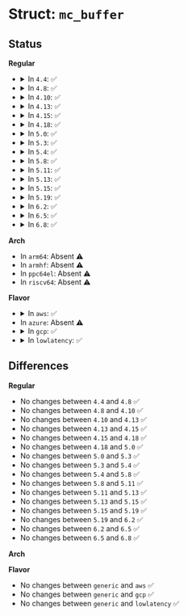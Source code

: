 # Struct: <code>mc_buffer</code>

## Status
<b>Regular</b>
<ul>
<li>
<details>
<summary>In <code>4.4</code>: ✅</summary>

```c
struct mc_buffer {
    unsigned int mcidx;
    unsigned int argidx;
    unsigned int cbidx;
    struct multicall_entry entries[32];
    unsigned char args[512];
    struct callback callbacks[32];
};
```
</details>
</li>
<li>
<details>
<summary>In <code>4.8</code>: ✅</summary>

```c
struct mc_buffer {
    unsigned int mcidx;
    unsigned int argidx;
    unsigned int cbidx;
    struct multicall_entry entries[32];
    unsigned char args[512];
    struct callback callbacks[32];
};
```
</details>
</li>
<li>
<details>
<summary>In <code>4.10</code>: ✅</summary>

```c
struct mc_buffer {
    unsigned int mcidx;
    unsigned int argidx;
    unsigned int cbidx;
    struct multicall_entry entries[32];
    unsigned char args[512];
    struct callback callbacks[32];
};
```
</details>
</li>
<li>
<details>
<summary>In <code>4.13</code>: ✅</summary>

```c
struct mc_buffer {
    unsigned int mcidx;
    unsigned int argidx;
    unsigned int cbidx;
    struct multicall_entry entries[32];
    unsigned char args[512];
    struct callback callbacks[32];
};
```
</details>
</li>
<li>
<details>
<summary>In <code>4.15</code>: ✅</summary>

```c
struct mc_buffer {
    unsigned int mcidx;
    unsigned int argidx;
    unsigned int cbidx;
    struct multicall_entry entries[32];
    unsigned char args[512];
    struct callback callbacks[32];
};
```
</details>
</li>
<li>
<details>
<summary>In <code>4.18</code>: ✅</summary>

```c
struct mc_buffer {
    unsigned int mcidx;
    unsigned int argidx;
    unsigned int cbidx;
    struct multicall_entry entries[32];
    unsigned char args[512];
    struct callback callbacks[32];
};
```
</details>
</li>
<li>
<details>
<summary>In <code>5.0</code>: ✅</summary>

```c
struct mc_buffer {
    unsigned int mcidx;
    unsigned int argidx;
    unsigned int cbidx;
    struct multicall_entry entries[32];
    unsigned char args[512];
    struct callback callbacks[32];
};
```
</details>
</li>
<li>
<details>
<summary>In <code>5.3</code>: ✅</summary>

```c
struct mc_buffer {
    unsigned int mcidx;
    unsigned int argidx;
    unsigned int cbidx;
    struct multicall_entry entries[32];
    unsigned char args[512];
    struct callback callbacks[32];
};
```
</details>
</li>
<li>
<details>
<summary>In <code>5.4</code>: ✅</summary>

```c
struct mc_buffer {
    unsigned int mcidx;
    unsigned int argidx;
    unsigned int cbidx;
    struct multicall_entry entries[32];
    unsigned char args[512];
    struct callback callbacks[32];
};
```
</details>
</li>
<li>
<details>
<summary>In <code>5.8</code>: ✅</summary>

```c
struct mc_buffer {
    unsigned int mcidx;
    unsigned int argidx;
    unsigned int cbidx;
    struct multicall_entry entries[32];
    unsigned char args[512];
    struct callback callbacks[32];
};
```
</details>
</li>
<li>
<details>
<summary>In <code>5.11</code>: ✅</summary>

```c
struct mc_buffer {
    unsigned int mcidx;
    unsigned int argidx;
    unsigned int cbidx;
    struct multicall_entry entries[32];
    unsigned char args[512];
    struct callback callbacks[32];
};
```
</details>
</li>
<li>
<details>
<summary>In <code>5.13</code>: ✅</summary>

```c
struct mc_buffer {
    unsigned int mcidx;
    unsigned int argidx;
    unsigned int cbidx;
    struct multicall_entry entries[32];
    unsigned char args[512];
    struct callback callbacks[32];
};
```
</details>
</li>
<li>
<details>
<summary>In <code>5.15</code>: ✅</summary>

```c
struct mc_buffer {
    unsigned int mcidx;
    unsigned int argidx;
    unsigned int cbidx;
    struct multicall_entry entries[32];
    unsigned char args[512];
    struct callback callbacks[32];
};
```
</details>
</li>
<li>
<details>
<summary>In <code>5.19</code>: ✅</summary>

```c
struct mc_buffer {
    unsigned int mcidx;
    unsigned int argidx;
    unsigned int cbidx;
    struct multicall_entry entries[32];
    unsigned char args[512];
    struct callback callbacks[32];
};
```
</details>
</li>
<li>
<details>
<summary>In <code>6.2</code>: ✅</summary>

```c
struct mc_buffer {
    unsigned int mcidx;
    unsigned int argidx;
    unsigned int cbidx;
    struct multicall_entry entries[32];
    unsigned char args[512];
    struct callback callbacks[32];
};
```
</details>
</li>
<li>
<details>
<summary>In <code>6.5</code>: ✅</summary>

```c
struct mc_buffer {
    unsigned int mcidx;
    unsigned int argidx;
    unsigned int cbidx;
    struct multicall_entry entries[32];
    unsigned char args[512];
    struct callback callbacks[32];
};
```
</details>
</li>
<li>
<details>
<summary>In <code>6.8</code>: ✅</summary>

```c
struct mc_buffer {
    unsigned int mcidx;
    unsigned int argidx;
    unsigned int cbidx;
    struct multicall_entry entries[32];
    unsigned char args[512];
    struct callback callbacks[32];
};
```
</details>
</li>
</ul>
<b>Arch</b>
<ul>
<li>
In <code>arm64</code>: Absent ⚠️
</li>
<li>
In <code>armhf</code>: Absent ⚠️
</li>
<li>
In <code>ppc64el</code>: Absent ⚠️
</li>
<li>
In <code>riscv64</code>: Absent ⚠️
</li>
</ul>
<b>Flavor</b>
<ul>
<li>
<details>
<summary>In <code>aws</code>: ✅</summary>

```c
struct mc_buffer {
    unsigned int mcidx;
    unsigned int argidx;
    unsigned int cbidx;
    struct multicall_entry entries[32];
    unsigned char args[512];
    struct callback callbacks[32];
};
```
</details>
</li>
<li>
In <code>azure</code>: Absent ⚠️
</li>
<li>
<details>
<summary>In <code>gcp</code>: ✅</summary>

```c
struct mc_buffer {
    unsigned int mcidx;
    unsigned int argidx;
    unsigned int cbidx;
    struct multicall_entry entries[32];
    unsigned char args[512];
    struct callback callbacks[32];
};
```
</details>
</li>
<li>
<details>
<summary>In <code>lowlatency</code>: ✅</summary>

```c
struct mc_buffer {
    unsigned int mcidx;
    unsigned int argidx;
    unsigned int cbidx;
    struct multicall_entry entries[32];
    unsigned char args[512];
    struct callback callbacks[32];
};
```
</details>
</li>
</ul>

## Differences
<b>Regular</b>
<ul>
<li>
No changes between <code>4.4</code> and <code>4.8</code> ✅
</li>
<li>
No changes between <code>4.8</code> and <code>4.10</code> ✅
</li>
<li>
No changes between <code>4.10</code> and <code>4.13</code> ✅
</li>
<li>
No changes between <code>4.13</code> and <code>4.15</code> ✅
</li>
<li>
No changes between <code>4.15</code> and <code>4.18</code> ✅
</li>
<li>
No changes between <code>4.18</code> and <code>5.0</code> ✅
</li>
<li>
No changes between <code>5.0</code> and <code>5.3</code> ✅
</li>
<li>
No changes between <code>5.3</code> and <code>5.4</code> ✅
</li>
<li>
No changes between <code>5.4</code> and <code>5.8</code> ✅
</li>
<li>
No changes between <code>5.8</code> and <code>5.11</code> ✅
</li>
<li>
No changes between <code>5.11</code> and <code>5.13</code> ✅
</li>
<li>
No changes between <code>5.13</code> and <code>5.15</code> ✅
</li>
<li>
No changes between <code>5.15</code> and <code>5.19</code> ✅
</li>
<li>
No changes between <code>5.19</code> and <code>6.2</code> ✅
</li>
<li>
No changes between <code>6.2</code> and <code>6.5</code> ✅
</li>
<li>
No changes between <code>6.5</code> and <code>6.8</code> ✅
</li>
</ul>
<b>Arch</b>
<ul>
</ul>
<b>Flavor</b>
<ul>
<li>
No changes between <code>generic</code> and <code>aws</code> ✅
</li>
<li>
No changes between <code>generic</code> and <code>gcp</code> ✅
</li>
<li>
No changes between <code>generic</code> and <code>lowlatency</code> ✅
</li>
</ul>
